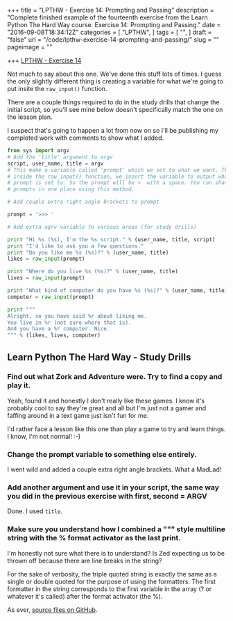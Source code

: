 +++
title = "LPTHW - Exercise 14: Prompting and Passing"
description = "Complete finished example of the fourteenth exercise from the Learn Python The Hard Way course. Exercise 14: Prompting and Passing."
date = "2016-09-08T18:34:12Z"
categories = [
  "LPTHW",
]
tags = [
  "",
]
draft = "false"
url = "/code/lpthw-exercise-14-prompting-and-passing/"
slug = ""
pageimage = ""

+++
[LPTHW - Exercise 14](http://learnpythonthehardway.org/book/ex14.html)

Not much to say about this one. We've done this stuff lots of times. I guess the only slightly different thing is creating a variable for what we're going to put insite the `raw_input()` function.

There are a couple things required to do in the study drills that change the initial script, so you'll see mine below doesn't specifically match the one on the lesson plan. 

I suspect that's going to happen a lot from now on so I'll be publishing my completed work with comments to show what I added.

```python
from sys import argv
# Add the 'title' argument to argv
script, user_name, title = argv
# This make a variable called 'prompt' which we set to what we want. Then, when
# inside the raw_input() function, we insert the variable to output whatever 
# prompt is set to. So the prompt will be >  with a space. You can shange all 
# prompts in one place using this method. 

# Add couple extra right angle brackets to prompt

prompt = '>>> '

# Add extra agrv variable to various areas (for study drills)

print "Hi %s (%s), I'm the %s script." % (user_name, title, script)
print "I'd like to ask you a few questions."
print "Do you like me %s (%s)?" % (user_name, title)
likes = raw_input(prompt)

print "Where do you live %s (%s)?" % (user_name, title)
lives = raw_input(prompt)

print "What kind of computer do you have %s (%s)?" % (user_name, title)
computer = raw_input(prompt)

print """
Alright, so you have said %r about liking me.
You live in %r (not sure where that is).
And you have a %r computer. Nice.
""" % (likes, lives, computer)
```

## Learn Python The Hard Way - Study Drills

### Find out what Zork and Adventure were. Try to find a copy and play it.

Yeah, found it and honestly I don't really like these games. I know it's probably cool to say they're great and all but I'm just not a gamer and faffing around in a text game just isn't fun for me.

I'd rather face a lesson like this one than play a game to try and learn things. I know, I'm not normal! :-)

### Change the prompt variable to something else entirely.

I went wild and added a couple extra right angle brackets. What a MadLad!

### Add another argument and use it in your script, the same way you did in the previous exercise with first, second = ARGV

Done. I used `title`.

### Make sure you understand how I combined a """ style multiline string with the % format activator as the last print.

I'm honestly not sure what there is to understand? Is Zed expecting us to be thrown off because there are line breaks in the string? 

For the sake of verbosity, the triple quoted string is exactly the same as a single or double quoted for the purpose of using the formatters. The first formatter in the string corresponds to the first variable in the array (? or whatever it's called) after the format activator (the %).

As ever, [source files on GitHub](https://github.com/PuffinBlue/LPTHW).
